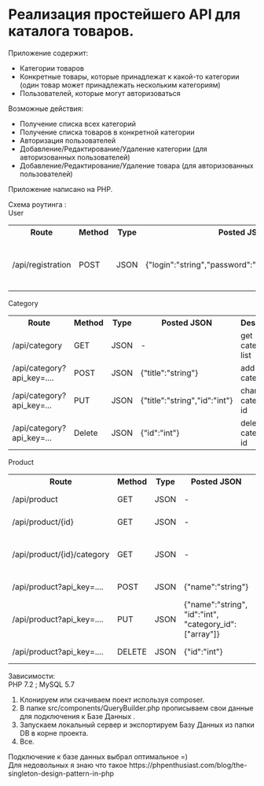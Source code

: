 <h1>Реализация простейшего API для каталога товаров.</h1>
Приложение содержит:
<ul>
<li>Категории товаров</li>
<li>Конкретные товары, которые принадлежат к какой-то категории (один товар может принадлежать нескольким категориям)</li>
<li>Пользователей, которые могут авторизоваться</li>
</ul>
Возможные действия:
<ul>
<li>Получение списка всех категорий</li>
<li>Получение списка товаров в конкретной категории</li>
<li>Авторизация пользователей</li>
<li>Добавление/Редактирование/Удаление категории (для авторизованных пользователей)</li>
<li>Добавление/Редактирование/Удаление товара (для авторизованных пользователей)</li>
</ul> 

Приложение написано на PHP.

Схема роутинга :<br>
User
<table>
 <tr>
<th>Route</th> <th>Method</th><th>Type</th><th>Posted JSON</th><th>Description</th>
 </tr>
<tr>
<td>/api/registration</td> <td>POST</td> <td>JSON</td> <td>{"login":"string","password":"string","email":"email"}</td> <td>registration user and get api_key on user email</td>
<tr>
 </table>
 Category
 <table>
 <tr>
<th>Route</th> <th>Method</th><th>Type</th><th>Posted JSON</th><th>Description</th>
 </tr>
<td>/api/category</td> <td>GET</td> <td>JSON</td> <td>-</td> <td>get category list</td>
<tr>
<tr>
<td>/api/category?api_key=....</td> <td>POST</td> <td>JSON</td> <td>{"title":"string"}              </td> <td>add new category</td>
<tr>
<tr>
<td>/api/category?api_key=...</td> <td>PUT</td> <td>JSON</td> <td>{"title":"string","id":"int"}</td> <td>change category by id</td>
<tr>
<tr>
<td>/api/category?api_key=...</td> <td>Delete</td> <td>JSON</td> <td>{"id":"int"}</td> <td>delete category by id</td>
<tr>  
</table>
Product
<table>
 <tr>
<th>Route</th> <th>Method</th><th>Type</th><th>Posted JSON</th><th>Description</th>
 </tr>
<tr>
<td>/api/product</td> <td>GET</td> <td>JSON</td> <td>-</td> <td>get product list</td>
</tr>
<tr>
<td>/api/product/{id}</td> <td>GET</td> <td>JSON</td> <td>-</td> <td>get product by id</td>
</tr>
<tr>
<td>/api/product/{id}/category</td> <td>GET</td> <td>JSON</td> <td>-</td> <td>get all product in category by category id</td>
</tr>  
<tr>
<td>/api/product?api_key=....</td> <td>POST</td> <td>JSON</td> <td>{"name":"string"}</td> <td>add new product</td>
</tr> 
 <tr>
<td>/api/product?api_key=....</td> <td>PUT</td> <td>JSON</td> <td>{"name":"string",	"id":"int",	"category_id":["array"]}</td> <td>change product</td>
</tr>
<tr>
<td>/api/product?api_key=....</td> <td>DELETE</td> <td>JSON</td> <td>{"id":"int"}</td> <td>delete product</td>
</tr>  
</table> 
Зависимости:<br>
PHP 7.2 ; MySQL 5.7<br>
<ol>
<li>Клонируем или скачиваем поект используя composer.</li>
<li>В папке src/components/QueryBuilder.php прописываем свои данные для подключения к Базе Данных .</li>
<li>Запускаем локальный сервер и экспортируем Базу Данных из папки DB в корне проекта.</li>
<li>Все.</li>
</ol> 
Подключение к базе данных выбрал оптимальное =)<br>
Для недовольных я знаю что такое https://phpenthusiast.com/blog/the-singleton-design-pattern-in-php
